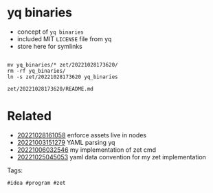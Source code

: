 # yq binaries

- concept of `yq binaries`
- included MIT `LICENSE` file from yq
- store here for symlinks

```

mv yq_binaries/* zet/20221028173620/
rm -rf yq_binaries/
ln -s zet/20221028173620 yq_binaries

```

` zet/20221028173620/README.md `

# Related

- [20221028161058](/zet/20221028161058/README.md) enforce assets live in nodes
- [20221003151279](/zet/20221003151279/README.md) YAML parsing yq
- [20221006032546](/zet/20221006032546/README.md) my implementation of zet cmd
- [20221025045053](/zet/20221025045053/README.md) yaml data convention for my zet implementation

Tags:

    #idea #program #zet

